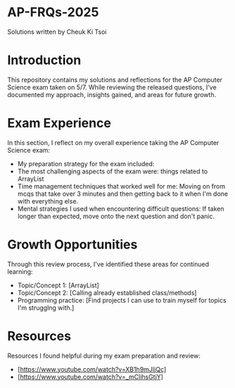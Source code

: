 # AP-FRQs-2025
Solutions written by Cheuk Ki Tsoi

# Introduction
This repository contains my solutions and reflections for the AP Computer Science exam taken on 5/7. While reviewing the released questions, I've documented my approach, insights gained, and areas for future growth.

# Exam Experience
In this section, I reflect on my overall experience taking the AP Computer Science exam:

- My preparation strategy for the exam included: 
- The most challenging aspects of the exam were: things related to ArrayList
- Time management techniques that worked well for me: Moving on from mcqs that take over 3 minutes and then getting back to it when I'm done with everything else.
- Mental strategies I used when encountering difficult questions: If taken longer than expected, move onto the next question and don't panic.
# Growth Opportunities
Through this review process, I've identified these areas for continued learning:

- Topic/Concept 1: [ArrayList]
- Topic/Concept 2: [Calling already established class/methods]
- Programming practice: [Find projects I can use to train myself for topics I'm strugglng with.]
# Resources
Resources I found helpful during my exam preparation and review:

- [https://www.youtube.com/watch?v=XB1h9mJIjQc]
- [https://www.youtube.com/watch?v=_mClihsGtjY]


